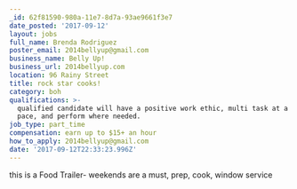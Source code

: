 ```yaml
---
_id: 62f81590-980a-11e7-8d7a-93ae9661f3e7
date_posted: '2017-09-12'
layout: jobs
full_name: Brenda Rodriguez
poster_email: 2014bellyup@gmail.com
business_name: Belly Up!
business_url: 2014bellyup.com
location: 96 Rainy Street
title: rock star cooks!
category: boh
qualifications: >-
  qualified candidate will have a positive work ethic, multi task at a high
  pace, and perform where needed.
job_type: part_time
compensation: earn up to $15+ an hour
how_to_apply: 2014bellyup@gmail.com
date: '2017-09-12T22:33:23.996Z'
---
```

this is a Food Trailer- weekends are a must, prep, cook, window service
